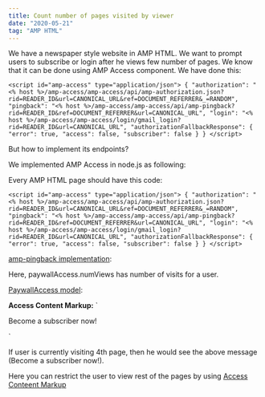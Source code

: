 ```yaml
---
title: Count number of pages visited by viewer
date: "2020-05-21"
tag: "AMP HTML"
---
```


We have a newspaper style website in AMP HTML. We want to prompt users to subscribe or login after he views few number of pages.
We know that it can be done using AMP Access component. We have done this:

 `<script id="amp-access" type="application/json">
      {
		"authorization": "<% host %>/amp-access/amp-access/api/amp-authorization.json?rid=READER_ID&url=CANONICAL_URL&ref=DOCUMENT_REFERRER&_=RANDOM",
		"pingback": "<% host %>/amp-access/amp-access/api/amp-pingback?rid=READER_ID&ref=DOCUMENT_REFERRER&url=CANONICAL_URL",
		"login": "<% host %>/amp-access/amp-access/login/gmail_login?rid=READER_ID&url=CANONICAL_URL",
			"authorizationFallbackResponse": {
		                "error": true,
				"access": false,
		                "subscriber": false
			}
        }
    </script>`

But how to implement its endpoints?

We implemented AMP Access in node.js as following:

Every AMP HTML page should have this code:

`<script id="amp-access" type="application/json">
      {
		"authorization": "<% host %>/amp-access/amp-access/api/amp-authorization.json?rid=READER_ID&url=CANONICAL_URL&ref=DOCUMENT_REFERRER&_=RANDOM",
		"pingback": "<% host %>/amp-access/amp-access/api/amp-pingback?rid=READER_ID&ref=DOCUMENT_REFERRER&url=CANONICAL_URL",
		"login": "<% host %>/amp-access/amp-access/login/gmail_login?rid=READER_ID&url=CANONICAL_URL",
			"authorizationFallbackResponse": {
		                "error": true,
				"access": false,
		                "subscriber": false
			}
        }
    </script>`


[amp-pingback implementation](https://gist.github.com/ankitadhandha/20da90b0f42d2752fd86d79b3abd5403):

Here, paywallAccess.numViews has number of visits for a user.

[PaywallAccess model](https://gist.github.com/ankitadhandha/3f7f94e18ae28ad4f39f00c2d331fdad):

**Access Content Markup:**
`<div amp-access="4 >= numViews" amp-access-hide>
  <a on="tap:amp-access.login">Become a subscriber now!</a>
</div>`

If user is currently visiting 4th page, then he would see the above message (Become a subscriber now!).

Here you can restrict the user to view rest of the pages by using [Access Conteent Markup](https://www.ampproject.org/docs/reference/components/amp-access#access-content-markup)


